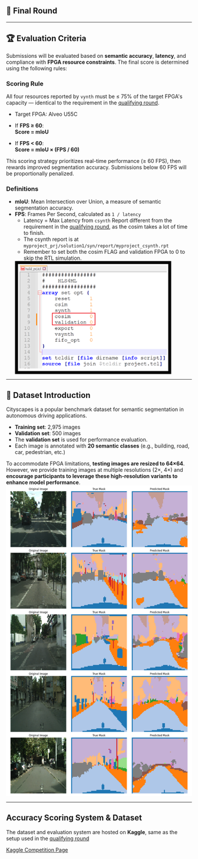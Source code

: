 ## 🏁 Final Round

---

## 🏆 Evaluation Criteria

Submissions will be evaluated based on **semantic accuracy**, **latency**, and compliance with **FPGA resource constraints**. The final score is determined using the following rules:

### Scoring Rule
All four resources reported by `vynth` must be ≤ 75% of the target FPGA's capacity — identical to the requirement in the [qualifying round](https://github.com/nycu-pcs-lab/FPGA_Challenge2025_Qualifying_Round_Challenge).
- Target FPGA: Alveo U55C

- If **FPS ≥ 60**:  
  **Score = mIoU**

- If **FPS < 60**:  
  **Score = mIoU × (FPS / 60)**
  
This scoring strategy prioritizes real-time performance (≥ 60 FPS), then rewards improved segmentation accuracy. Submissions below 60 FPS will be proportionally penalized.
### Definitions
- **mIoU**: Mean Intersection over Union, a measure of semantic segmentation accuracy.  
- **FPS**: Frames Per Second, calculated as `1 / latency`  
  - Latency = Max Latency from `csynth` Report different from the requirement in the [qualifying round](https://github.com/nycu-pcs-lab/FPGA_Challenge2025_Qualifying_Round_Challenge), as the cosim takes a lot of time to finish.
  - The csynth report is at `myproject_prj/solution1/syn/report/myproject_csynth.rpt`
  - Remember to set both the cosim FLAG and validation FPGA to 0 to skip the RTL simulation.
  <div style="border:8px solid black; display:inline-block; padding:4px;">
  <img src="build_prj_tcl_FLAGS.png" alt="img" width="400"/>
</div>
  

---

## 📂 Dataset Introduction

Cityscapes is a popular benchmark dataset for semantic segmentation in autonomous driving applications.

- **Training set**: 2,975 images  
- **Validation set**: 500 images  
- The **validation set** is used for performance evaluation.  
- Each image is annotated with **20 semantic classes** (e.g., building, road, car, pedestrian, etc.)

To accommodate FPGA limitations, **testing images are resized to 64×64**. However, we provide training images at multiple resolutions (2×, 4×) and **encourage participants to leverage these high-resolution variants to enhance model performance**.
![img1](visualize_predictions.png)


---

## Accuracy Scoring System & Dataset

The dataset and evaluation system are hosted on **Kaggle**, same as the setup used in the [qualifying round](https://github.com/nycu-pcs-lab/FPGA_Challenge2025_Qualifying_Round_Challenge)

[Kaggle Competition Page](https://www.kaggle.com/t/195ff157a94e42448487db92f612b4ff)
